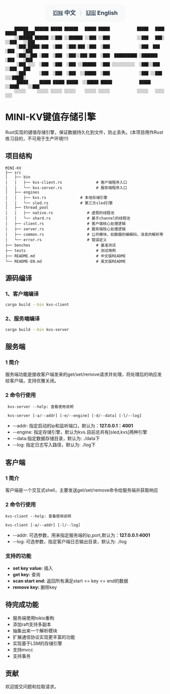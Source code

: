 <div align="center">
<!-- 语言切换栏（带背景和圆角） -->
<div style="margin: 20px auto; padding: 12px; 
            background: #f8f9fa; border-radius: 10px;
            box-shadow: 0 2px 4px rgba(0,0,0,0.05);
            width: fit-content;">
  <strong>
    <a href="./README.md" style="margin: 0 10px; color: #2c3e50; text-decoration: none;font-size: 18px;">🇨🇳 中文</a>
    <span style="color: #ddd;">|</span>
    <a href="./README-EN.md" style="margin: 0 10px; color: #2c3e50; text-decoration: none;font-size: 18px;">🇺🇸 English</a>
  </strong>
</div>

</div>

```
    ██████   ██████ █████ ██████   █████ █████            █████   ████ █████   █████
    ░░██████ ██████ ░░███ ░░██████ ░░███ ░░███            ░░███   ███░ ░░███   ░░███ 
     ░███░█████░███  ░███  ░███░███ ░███  ░███             ░███  ███    ░███    ░███ 
     ░███░░███ ░███  ░███  ░███░░███░███  ░███  ██████████ ░███████     ░███    ░███ 
     ░███ ░░░  ░███  ░███  ░███ ░░██████  ░███ ░░░░░░░░░░  ░███░░███    ░░███   ███  
     ░███      ░███  ░███  ░███  ░░█████  ░███             ░███ ░░███    ░░░█████░   
     █████     █████ █████ █████  ░░█████ █████            █████ ░░████    ░░███     
    ░░░░░     ░░░░░ ░░░░░ ░░░░░    ░░░░░ ░░░░░            ░░░░░   ░░░░      ░░░
```
# MINI-KV键值存储引擎
Rust实现的键值存储引擎，保证数据持久化到文件，防止丢失。(本项目用作Rust练习目的，不可用于生产环境!!!)

## 项目结构

```
MINI-KV
├── src
│   ├── bin
│   │   ├── kvs-client.rs               # 客户端程序入口
│   │   └── kvs-server.rs               # 服务端程序入口
│   ├── engines
│   │   ├── kvs.rs               # 本地存储引擎
│   │   └── sled.rs              # 第三方sled引擎
│   ├── thread_pool
│   │   ├── native.rs               # 虚假的线程池
│   │   └── shard.rs                # 基于channel的线程池
│   ├── client.rs                   # 客户端核心处理逻辑
│   ├── server.rs                   # 服务端核心处理逻辑
│   ├── common.rs                   # 公共模块，如数据的编解码，消息的解析等
│   └── error.rs                    # 错误定义
├── benches                             # 基准测试
├── tests                               # 测试用例
├── README.md                           # 中文版README
└── README-EN.md                        # 英文版README
```

## 源码编译
### 1、客户端编译
```sh
cargo build --bin kvs-client
```
### 2、服务端编译
```sh
cargo build --bin kvs-server
```  

## 服务端
### 1 简介 
服务端功能是接收客户端发来的get/set/remove请求并处理，将处理后的响应发给客户端，支持优雅关闭。

### 2 命令行使用 
```
 kvs-server --help: 查看使用说明 
```
```
 kvs-server [-a/--addr] [-e/--engine] [-d/--data] [-l/--log]
``` 
- --addr: 指定启动的ip和监听端口，默认为：**127.0.0.1：4001**  
- --engine: 指定存储引擎，默认为kvs.目前总共有[sled,kvs]两种引擎
- --data:指定数据存储目录，默认为: ./data下
- --log: 指定日志写入路径，默认为: ./log下

## 客户端
### 1 简介

客户端是一个交互式shell，主要发送get/set/remove命令给服务端并获取响应 

### 2 命令行使用
```
kvs-client --help: 查看使用说明 
```
```
kvs-client [-a/--addr] [-l/--log]
```
- --addr: 可选参数，用来指定服务端的ip,port,默认为：**127.0.0.1:4001**  
- --log: 可选参数，指定客户端日志输出目录，默认为: ./log

### 支持的功能
- **set key value:** 插入
- **get key:** 查询
- **scan start end:** 返回所有满足start <= key <= end的数据
- **remove key:** 删除key

## 待完成功能
- 服务端使用tokio重构
- 添加raft支持多副本
- 抽象出来一个解析模块
- 扩展通信协议实现更丰富的功能
- 实现基于LSM的存储引擎
- 支持mvcc
- 支持事务
## 贡献

欢迎提交问题和拉取请求。